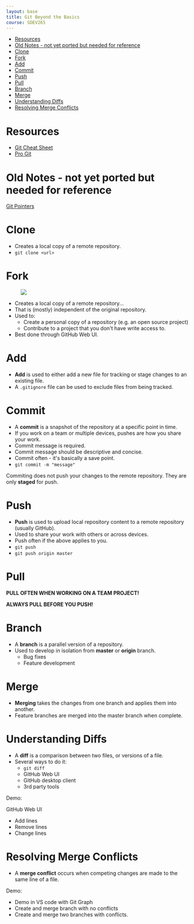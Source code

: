 ```yaml
---
layout: base
title: Git Beyond the Basics
course: SDEV265
---
```


- [Resources](#resources)
- [Old Notes - not yet ported but needed for reference](#old-notes---not-yet-ported-but-needed-for-reference)
- [Clone](#clone)
- [Fork](#fork)
- [Add](#add)
- [Commit](#commit)
- [Push](#push)
- [Pull](#pull)
- [Branch](#branch)
- [Merge](#merge)
- [Understanding Diffs](#understanding-diffs)
- [Resolving Merge Conflicts](#resolving-merge-conflicts)

# Resources

- [Git Cheat Sheet](https://education.github.com/git-cheat-sheet-education.pdf)
- [Pro Git](https://git-scm.com/book/en/v2)

# Old Notes - not yet ported but needed for reference

[Git Pointers](https://docs.google.com/document/d/1oBMa7d5uzV91AKu9DcJPpJFeu83DLWrOHPoj9rxUc6s/edit)

# Clone

- Creates a local copy of a remote repository.
- `git clone <url>`

# Fork

<figure>
    <span>
        <img src="https://cdn.ttgtmedia.com/rms/onlineimages/cdo-git_clone_vs_fork-f_desktop.png" style="">
    </span>
</figure>

- Creates a local copy of a remote repository...
- That is (mostly) independent of the original repository.
- Used to:
  - Create a personal copy of a repository (e.g. an open source project)
  - Contribute to a project that you don't have write access to.
- Best done through GitHub Web UI.

# Add

- **Add** is used to either add a new file for tracking or stage changes to an existing file.
- A `.gitignore` file can be used to exclude files from being tracked.

# Commit

- A **commit** is a snapshot of the repository at a specific point in time.
- If you work on a team or multiple devices, pushes are how you share your work.
- Commit message is required.
- Commit message should be descriptive and concise.
- Commit often - it's basically a save point.
- `git commit -m "message"`

Commiting does not push your changes to the remote repository. They are only **staged** for push.

# Push

- **Push** is used to upload local repository content to a remote repository (usually GitHub).
- Used to share your work with others or across devices.
- Push often if the above applies to you.
- `git push`
- `git push origin master`

# Pull

**PULL OFTEN WHEN WORKING ON A TEAM PROJECT!**

**ALWAYS PULL BEFORE YOU PUSH!**

# Branch

- A **branch** is a parallel version of a repository.
- Used to develop in isolation from **master** or **origin** branch.
  - Bug fixes
  - Feature development

# Merge

- **Merging** takes the changes from one branch and applies them into another.
- Feature branches are merged into the master branch when complete.

# Understanding Diffs

- A **diff** is a comparison between two files, or versions of a file.
- Several ways to do it:
  - `git diff`
  - GitHub Web UI
  - GitHub desktop client
  - 3rd party tools

<p class="demo">Demo:</p>

GitHub Web UI

- Add lines
- Remove lines
- Change lines

# Resolving Merge Conflicts

- A **merge conflict** occurs when competing changes are made to the same line of a file.

<p class="demo">Demo:</p>

- Demo in VS code with Git Graph
- Create and merge branch with no conflicts
- Create and merge two branches with conflicts.
